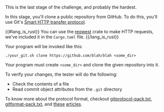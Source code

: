 This is the last stage of the challenge, and probably the hardest.

In this stage, you'll clone a public repository from GitHub. To do this,
you'll use Git's [Smart HTTP transfer
protocol](https://www.git-scm.com/docs/http-protocol).

{{#lang_is_rust}}
You can use the [reqwest](https://crates.io/crates/reqwest) crate to make
HTTP requests, we've included it in the `Cargo.toml` file.
{{/lang_is_rust}}

Your program will be invoked like this:

```
./your_git.sh clone https://github.com/blah/blah <some_dir>
```

Your program must create `<some_dir>` and clone the given repository into
it.

To verify your changes, the tester will do the following:

- Check the contents of a file
- Read commit object attributes from the `.git` directory

To know more about the protocol format, checkout
[gitprotocol-pack.txt](https://github.com/git/git/blob/795ea8776befc95ea2becd8020c7a284677b4161/Documentation/gitprotocol-pack.txt),
[gitformat-pack.txt](https://github.com/git/git/blob/795ea8776befc95ea2becd8020c7a284677b4161/Documentation/gitformat-pack.txt),
and
[these](https://codewords.recurse.com/issues/three/unpacking-git-packfiles)
[articles](https://medium.com/@concertdaw/sneaky-git-number-encoding-ddcc5db5329f).
